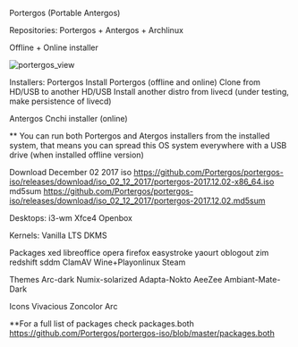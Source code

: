 Portergos (Portable Antergos)

Repositories:
Portergos + Antergos + Archlinux

Offline + Online installer

![portergos_view](https://user-images.githubusercontent.com/18373928/34307317-ac1e4168-e72e-11e7-98b6-63afaf38c418.png)

Installers:
Portergos
Install Portergos (offline and online) 
Clone from HD/USB to another HD/USB
Install another distro from livecd (under testing, make persistence of livecd)

Antergos
Cnchi installer (online)

** You can run both Portergos and Atergos installers from the installed system, that means you can spread this OS system everywhere with a USB drive (when installed offline version)

Download
December 02 2017
iso https://github.com/Portergos/portergos-iso/releases/download/iso_02_12_2017/portergos-2017.12.02-x86_64.iso
md5sum https://github.com/Portergos/portergos-iso/releases/download/iso_02_12_2017/portergos-2017.12.02.md5sum

Desktops:
i3-wm
Xfce4
Openbox

Kernels:
Vanilla
LTS
DKMS


Packages
xed
libreoffice
opera
firefox
easystroke
yaourt
oblogout
zim
redshift
sddm
ClamAV
Wine+Playonlinux
Steam

Themes
Arc-dark
Numix-solarized
Adapta-Nokto
AeeZee
Ambiant-Mate-Dark

Icons
Vivacious
Zoncolor
Arc

**For a full list of packages check packages.both https://github.com/Portergos/portergos-iso/blob/master/packages.both

